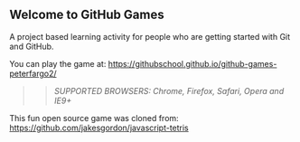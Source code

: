## Welcome to GitHub Games

A project based learning activity for people who are getting started with Git and GitHub.

You can play the game at: https://githubschool.github.io/github-games-peterfargo2/

>> _*SUPPORTED BROWSERS*: Chrome, Firefox, Safari, Opera and IE9+_

This fun open source game was cloned from: https://github.com/jakesgordon/javascript-tetris
